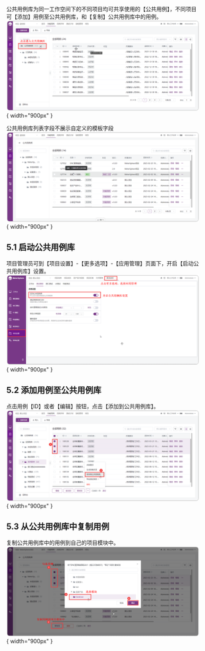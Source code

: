 公共用例库为同一工作空间下的不同项目均可共享使用的【公共用例】，不同项目可【添加】用例至公共用例库，和【复制】公共用例库中的用例。
![!公共用例库入口](../../../img/track/公共用例库入口.png){ width="900px" }

公共用例库列表字段不展示自定义的模板字段
![!公共用例库页面](../../../img/track/公共用例库页面.png){ width="900px" }

## 5.1 启动公共用例库
项目管理员可到【项目设置】-【更多选项】-【应用管理】页面下，开启【启动公共用例库】设置。
![!公共用例库选择数据](../../../img/track/启动公共用例库.png){ width="900px" }

## 5.2 添加用例至公共用例库
点击用例【ID】或者【编辑】按钮，点击【添加到公共用例库】。
![!公共用例库批量处理](../../../img/track/添加用例至公共用例库.png){ width="900px" }

## 5.3 从公共用例库中复制用例

复制公共用例库中的用例到自己的项目模块中。
![!公共用例库批量处理](../../../img/track/复制公共用例库中的用例.png){ width="900px" }